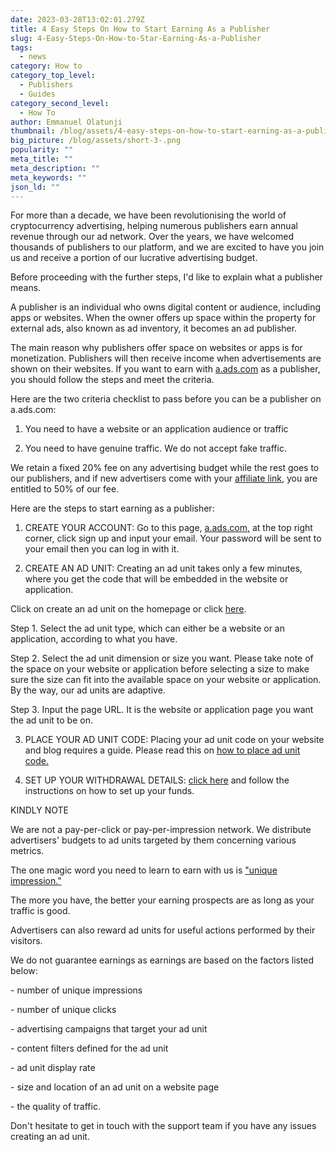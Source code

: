 ```yaml
---
date: 2023-03-28T13:02:01.279Z
title: 4 Easy Steps On How to Start Earning As a Publisher
slug: 4-Easy-Steps-On-How-to-Star-Earning-As-a-Publisher
tags:
  - news
category: How to
category_top_level:
  - Publishers
  - Guides
category_second_level:
  - How To
author: Emmanuel Olatunji
thumbnail: /blog/assets/4-easy-steps-on-how-to-start-earning-as-a-publisher-28.03.png
big_picture: /blog/assets/short-3-.png
popularity: ""
meta_title: ""
meta_description: ""
meta_keywords: ""
json_ld: ""
---
```

For more than a decade, we have been revolutionising the world of cryptocurrency advertising, helping numerous publishers earn annual revenue through our ad network. Over the years, we have welcomed thousands of publishers to our platform, and we are excited to have you join us and receive a portion of our lucrative advertising budget.



Before proceeding with the further steps, I'd like to explain what a publisher means.

A publisher is an individual who owns digital content or audience, including apps or websites. When the owner offers up space within the property for external ads, also known as ad inventory, it becomes an ad publisher.

The main reason why publishers offer space on websites or apps is for monetization. Publishers will then receive income when advertisements are shown on their websites. If you want to earn with [a.ads.com](https://a-ads.com/) as a publisher, you should follow the steps and meet the criteria.



Here are the two criteria checklist to pass before you can be a publisher on a.ads.com:



1. You need to have a website or an application audience or traffic

2. You need to have genuine traffic. We do not accept fake traffic.



We retain a fixed 20% fee on any advertising budget while the rest goes to our publishers, and if new advertisers come with your [affiliate link](https://a-ads.com/blog/2018-10-04-become-our-affiliate-partner-and-take-50-of-our-fees/), you are entitled to 50% of our fee.

Here are the steps to start earning as a publisher:



1. CREATE YOUR ACCOUNT: Go to this page, [a.ads.com,](https://a-ads.com/) at the top right corner, click sign up and input your email. Your password will be sent to your email then you can log in with it. 

2. CREATE AN AD UNIT: Creating an ad unit takes only a few minutes, where you get the code that will be embedded in the website or application. 

Click on create an ad unit on the homepage or click [here](https://a-ads.com/ad_units/new).



Step 1. Select the ad unit type, which can either be a website or an application, according to what you have. 

Step 2. Select the ad unit dimension or size you want. Please take note of the space on your website or application before selecting a size to make sure the size can fit into the available space on your website or application. By the way, our ad units are adaptive.

Step 3. Input the page URL. It is the website or application page you want the ad unit to be on.



3. PLACE YOUR AD UNIT CODE: Placing your ad unit code on your website and blog requires a guide. Please read this on [how to place ad unit code.](https://a-ads.com/blog/how-to-place-an-ad-unit-code-correctly/)



4. SET UP YOUR WITHDRAWAL DETAILS: [click here](https://a-ads.com/blog/how-to-change-and-confirm-a-withdrawal-address/) and follow the instructions on how to set up your funds. 



KINDLY NOTE

We are not a pay-per-click or pay-per-impression network. We distribute advertisers' budgets to ad units targeted by them concerning various metrics. 

The one magic word you need to learn to earn with us is ["unique impression."](https://a-ads.com/blog/2018-10-04-counting-unique-impressions/) 

The more you have, the better your earning prospects are as long as your traffic is good. 

Advertisers can also reward ad units for useful actions performed by their visitors.

We do not guarantee earnings as earnings are based on the factors listed below:

\- number of unique impressions

\- number of unique clicks

\- advertising campaigns that target your ad unit

\- content filters defined for the ad unit

\- ad unit display rate

\- size and location of an ad unit on a website page

\- the quality of traffic.

Don't hesitate to get in touch with the support team if you have any issues creating an ad unit.